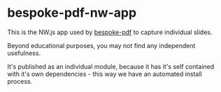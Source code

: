 # bespoke-pdf-nw-app

This is the NW.js app used by [bespoke-pdf](http://npmjs.org/bespoke-pdf) 
to capture individual slides.

Beyond educational purposes, you may not find any independent
usefulness.

It's published as an individual module, because it has it's self
contained with it's own dependencies - this way we have an automated
install process. 

